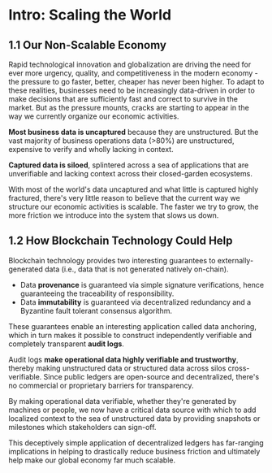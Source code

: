 # Intro: Scaling the World

## 1.1 Our Non-Scalable Economy

Rapid technological innovation and globalization are driving the need for ever more urgency, quality, and competitiveness in the modern economy - the pressure to go faster, better, cheaper has never been higher. To adapt to these realities, businesses need to be increasingly data-driven in order to make decisions that are sufficiently fast and correct to survive in the market. But as the pressure mounts, cracks are starting to appear in the way we currently organize our economic activities. 

**Most business data is uncaptured** because they are unstructured. But the vast majority of business operations data \(&gt;80%\) are unstructured, expensive to verify and wholly lacking in context.

**Captured data is siloed**, splintered across a sea of applications that are unverifiable and lacking context across their closed-garden ecosystems. 

With most of the world's data uncaptured and what little is captured highly fractured, there's very little reason to believe that the current way we structure our economic activities is scalable. The faster we try to grow, the more friction we introduce into the system that slows us down. 

## 1.2 How Blockchain Technology Could Help

Blockchain technology provides two interesting guarantees to externally-generated data \(i.e., data that is not generated natively on-chain\). 

* Data **provenance** is guaranteed via simple signature verifications, hence guaranteeing the traceability of responsibility. 
* Data **immutability** is guaranteed via decentralized redundancy and a Byzantine fault tolerant consensus algorithm. 

These guarantees enable an interesting application called data anchoring, which in turn makes it possible to construct independently verifiable and completely transparent **audit logs**.  

Audit logs **make operational data highly verifiable and trustworthy**, thereby making unstructured data or structured data across silos cross-verifiable. Since public ledgers are open-source and decentralized, there's no commercial or proprietary barriers for transparency. 

By making operational data verifiable, whether they're generated by machines or people, we now have a critical data source with which to add localized context to the sea of unstructured data by providing snapshots or milestones which stakeholders can sign-off. 

This deceptively simple application of decentralized ledgers has far-ranging implications in helping to drastically reduce business friction and ultimately help make our global economy far much scalable. 

